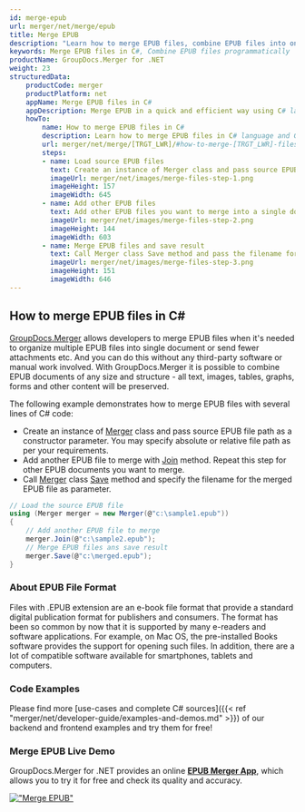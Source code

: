 ```yaml
---
id: merge-epub
url: merger/net/merge/epub
title: Merge EPUB
description: "Learn how to merge EPUB files, combine EPUB files into one file programmatically in C# language using GroupDocs.Merger for .NET library."
keywords: Merge EPUB files in C#, Combine EPUB files programmatically
productName: GroupDocs.Merger for .NET
weight: 23
structuredData:
    productCode: merger
    productPlatform: net
    appName: Merge EPUB files in C#
    appDescription: Merge EPUB in a quick and efficient way using C# language and GroupDocs.Merger for .NET API, without the use of any third-party software like Microsoft or Open Office.
    howTo:
        name: How to merge EPUB files in C# 
        description: Learn how to merge EPUB files in C# language and GroupDocs.Merger for .NET API, without the use of any third-party software like Microsoft or Open Office.
        url: merger/net/merge/[TRGT_LWR]/#how-to-merge-[TRGT_LWR]-files-in-c
        steps:
        - name: Load source EPUB files 
          text: Create an instance of Merger class and pass source EPUB file path as a constructor parameter. You may specify absolute or relative file path as per your requirements. 
          imageUrl: merger/net/images/merge-files-step-1.png
          imageHeight: 157
          imageWidth: 645
        - name: Add other EPUB files
          text: Add other EPUB files you want to merge into a single document with Join method of Merger class.
          imageUrl: merger/net/images/merge-files-step-2.png
          imageHeight: 144
          imageWidth: 603
        - name: Merge EPUB files and save result 
          text: Call Merger class Save method and pass the filename for the resultant EPUB file as parameter.
          imageUrl: merger/net/images/merge-files-step-3.png
          imageHeight: 151
          imageWidth: 646
---
```


## How to merge EPUB files in C#

[GroupDocs.Merger](https://products.groupdocs.com/merger/net) allows developers to merge EPUB files when it's needed to organize multiple
 EPUB files into single document or send fewer attachments etc. And you can do this without any third-party software or manual work involved.
 With GroupDocs.Merger it is possible to combine EPUB documents of any size and structure - all text, images, tables, graphs, forms and other content will be preserved.

The following example demonstrates how to merge EPUB files with several lines of C# code:

* Create an instance of [Merger](https://apireference.groupdocs.com/net/merger/groupdocs.merger/merger) class and pass source EPUB file path as a constructor parameter. You may specify absolute or relative file path as per your requirements.
* Add another EPUB file to merge with [Join](https://apireference.groupdocs.com/merger/net/groupdocs.merger/merger/methods/join/index) method. Repeat this step for other EPUB documents you want to merge.
* Call [Merger](https://apireference.groupdocs.com/net/merger/groupdocs.merger/merger) class [Save](https://apireference.groupdocs.com/merger/net/groupdocs.merger/merger/methods/save/index) method and specify the filename for the merged EPUB file as parameter.

```csharp
// Load the source EPUB file
using (Merger merger = new Merger(@"c:\sample1.epub"))
{
    // Add another EPUB file to merge
    merger.Join(@"c:\sample2.epub");
    // Merge EPUB files ans save result
    merger.Save(@"c:\merged.epub");
}
```

### About EPUB File Format 

Files with .EPUB extension are an e-book file format that provide a standard digital publication format for publishers and consumers. The format has been so common by now that it is supported by many e-readers and software applications. For example, on Mac OS, the pre-installed Books software provides the support for opening such files. In addition, there are a lot of compatible software available for smartphones, tablets and computers.

### Code Examples

Please find more [use-cases and complete C# sources]({{< ref "merger/net/developer-guide/examples-and-demos.md" >}}) of our backend and frontend examples and try them for free!

### Merge EPUB Live Demo 

GroupDocs.Merger for .NET provides an online [**EPUB Merger App**](https://products.groupdocs.app/merger/epub), which allows you to try it for free and check its quality and accuracy.

[!["Merge EPUB"](merger/net/images/merge/merge-epub.png)](https://products.groupdocs.app/merger/epub)